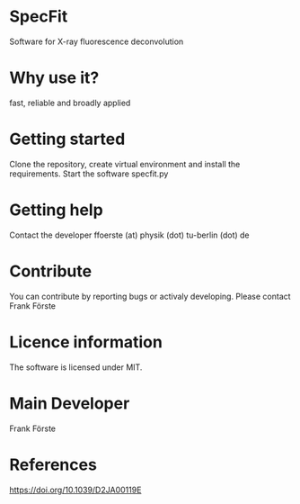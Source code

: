# SpecFit
Software for X-ray fluorescence deconvolution

# Why use it?
fast, reliable and broadly applied
# Getting started
Clone the repository, create virtual environment and install the requirements. Start the software specfit.py
# Getting help
Contact the developer ffoerste (at) physik (dot) tu-berlin (dot) de
# Contribute
You can contribute by reporting bugs or activaly developing. Please contact Frank Förste
# Licence information
The software is licensed under MIT.
# Main Developer
Frank Förste
# References
https://doi.org/10.1039/D2JA00119E 
